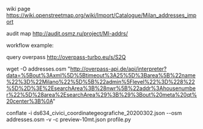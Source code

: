 wiki page
https://wiki.openstreetmap.org/wiki/Import/Catalogue/Milan_addresses_import

audit map
http://audit.osmz.ru/project/MI-addrs/


workflow example:

query overpass http://overpass-turbo.eu/s/S2Q

wget -O addresses.osm "http://overpass-api.de/api/interpreter?data=%5Bout%3Axml%5D%5Btimeout%3A25%5D%3Barea%5B%22name%22%3D%22Milano%22%5D%5B%22admin%5Flevel%22%3D%228%22%5D%2D%3E%2EsearchArea%3B%28nwr%5B%22addr%3Ahousenumber%22%5D%28area%2EsearchArea%29%3B%29%3Bout%20meta%20qt%20center%3B%0A"

conflate -i ds634_civici_coordinategeografiche_20200302.json --osm addresses.osm -v  -c preview-10mt.json profile.py
